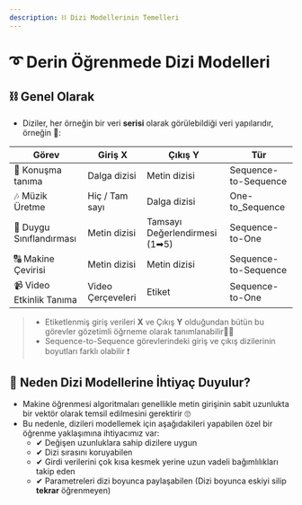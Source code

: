 ```yaml
---
description: ⛓ Dizi Modellerinin Temelleri
---
```


# ➰ Derin Öğrenmede Dizi Modelleri

## ⛓ Genel Olarak
- Diziler, her örneğin bir veri **serisi** olarak görülebildiği veri yapılarıdır, örneğin 🧐:

| Görev                    | Giriş **X**        | Çıkış **Y**           | Tür                   |
| ------------------------ | ------------------ | --------------------- | ---------------------- |
| 💬 Konuşma tanıma        | Dalga dizisi       | Metin dizisi         | Sequence-to-Sequence   |
| 🎶 Müzik Üretme          | Hiç / Tam sayı     | Dalga dizisi         | One-to_Sequence        |
| 💌 Duygu Sınıflandırması | Metin dizisi       | Tamsayı Değerlendirmesi (1➡5) | Sequence-to-One |
| 🔠 Makine Çevirisi       | Metin dizisi       | Metin dizisi         | Sequence-to-Sequence   |
| 📹 Video Etkinlik Tanıma | Video Çerçeveleri  | Etiket               | Sequence-to-One        |

> - Etiketlenmiş giriş verileri **X** ve Çıkış **Y** olduğundan bütün bu görevler gözetimli öğrneme olarak tanımlanabilir👩‍🏫
> - Sequence-to-Sequence görevlerindeki giriş ve çıkış dizilerinin boyutları farklı olabilir ❗

## 🤔 Neden Dizi Modellerine İhtiyaç Duyulur?
- Makine öğrenmesi algoritmaları genellikle metin girişinin sabit uzunlukta bir vektör olarak temsil edilmesini gerektirir 🙄
- Bu nedenle, dizileri modellemek için aşağıdakileri yapabilen özel bir öğrenme yaklaşımına ihtiyacımız var:
  - ✔ Değişen uzunluklara sahip dizilere uygun
  - ✔ Dizi sırasını koruyabilen
  - ✔ Girdi verilerini çok kısa kesmek yerine uzun vadeli bağımlılıkları takip eden
  - ✔ Parametreleri dizi boyunca paylaşabilen (Dizi boyunca eskiyi silip **tekrar** öğrenmeyen)